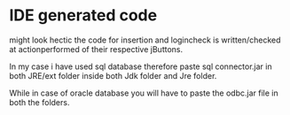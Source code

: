 # IDE generated code
 might look hectic
 the code for insertion and logincheck is written/checked at actionperformed of their respective jButtons.
 
 In my case i have used sql database therefore paste sql connector.jar in both JRE/ext folder inside both Jdk folder and Jre folder.
 
 While in case of oracle database you will have to paste the odbc.jar file in both the folders.
